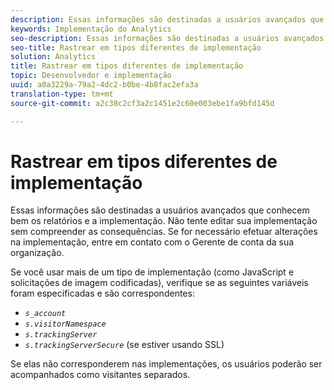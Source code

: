 ```yaml
---
description: Essas informações são destinadas a usuários avançados que conhecem bem os relatórios e a implementação. Não tente editar sua implementação sem compreender as consequências. Se for necessário efetuar alterações na implementação, entre em contato com o Gerente de conta da sua organização.
keywords: Implementação do Analytics
seo-description: Essas informações são destinadas a usuários avançados que conhecem bem os relatórios e a implementação. Não tente editar sua implementação sem compreender as consequências. Se for necessário efetuar alterações na implementação, entre em contato com o Gerente de conta da sua organização.
seo-title: Rastrear em tipos diferentes de implementação
solution: Analytics
title: Rastrear em tipos diferentes de implementação
topic: Desenvolvedor e implementação
uuid: a0a3229a-79a2-4dc2-b0be-4b8fac2efa3a
translation-type: tm+mt
source-git-commit: a2c38c2cf3a2c1451e2c60e003ebe1fa9bfd145d

---
```



# Rastrear em tipos diferentes de implementação

Essas informações são destinadas a usuários avançados que conhecem bem os relatórios e a implementação. Não tente editar sua implementação sem compreender as consequências. Se for necessário efetuar alterações na implementação, entre em contato com o Gerente de conta da sua organização.

Se você usar mais de um tipo de implementação (como JavaScript e solicitações de imagem codificadas), verifique se as seguintes variáveis foram especificadas e são correspondentes:

* *`s_account`*
* *`s.visitorNamespace`*
* *`s.trackingServer`*
* *`s.trackingServerSecure`* (se estiver usando SSL)

Se elas não corresponderem nas implementações, os usuários poderão ser acompanhados como visitantes separados.
